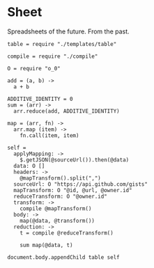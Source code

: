 Sheet
=====

Spreadsheets of the future. From the past.

    table = require "./templates/table"

    compile = require "./compile"

    O = require "o_0"

    add = (a, b) ->
      a + b

    ADDITIVE_IDENTITY = 0
    sum = (arr) ->
      arr.reduce(add, ADDITIVE_IDENTITY)

    map = (arr, fn) ->
      arr.map (item) ->
        fn.call(item, item)

    self =
      applyMapping: ->
        $.getJSON(@sourceUrl()).then(@data)
      data: O []
      headers: ->
        @mapTransform().split(",")
      sourceUrl: O "https://api.github.com/gists"
      mapTransform: O "@id, @url, @owner.id"
      reduceTransform: O "@owner.id"
      transform: ->
        compile @mapTransform()
      body: ->
        map(@data, @transform())
      reduction: ->
        t = compile @reduceTransform()

        sum map(@data, t)

    document.body.appendChild table self
